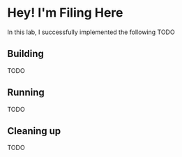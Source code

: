 # Hey! I'm Filing Here

In this lab, I successfully implemented the following TODO

## Building

TODO

## Running

TODO

## Cleaning up

TODO
